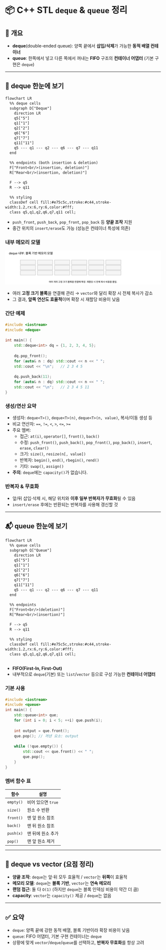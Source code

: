 
# 📦 C++ STL `deque` & `queue` 정리

## 🧩 개요

- **deque**(double-ended queue): 양쪽 끝에서 **삽입/삭제**가 가능한 **동적 배열 컨테이너**  
- **queue**: 한쪽에서 넣고 다른 쪽에서 꺼내는 **FIFO** 구조의 **컨테이너 어댑터** (기본 구현은 `deque`)

---

## 🧱 deque 한눈에 보기

```mermaid
flowchart LR
  %% deque cells
  subgraph D["Deque"]
    direction LR
    q5["5"]
    q1["1"]
    q2["2"]
    q6["6"]
    q7["7"]
    q11["11"]
    q5 --- q1 --- q2 --- q6 --- q7 --- q11
  end

  %% endpoints (both insertion & deletion)
  F["Front<br/>(insertion, deletion)"]
  R["Rear<br/>(insertion, deletion)"]

  F --> q5
  R --> q11

  %% styling
  classDef cell fill:#e75c5c,stroke:#c44,stroke-width:1.2,rx:6,ry:6,color:#fff;
  class q5,q1,q2,q6,q7,q11 cell;

```

- `push_front`, `push_back`, `pop_front`, `pop_back` 등 **양끝 조작** 지원
- 중간 위치의 `insert/erase`도 가능 (성능은 컨테이너 특성에 의존)

### 내부 메모리 모델
![Deque Blocks](/image/deque_blocks.svg)

- 여러 **고정 크기 블록**을 연결해 관리 → `vector`와 달리 확장 시 전체 복사가 감소
- 그 결과, **앞쪽 연산도 효율적**이며 확장 시 재할당 비용이 낮음

### 간단 예제
```cpp
#include <iostream>
#include <deque>

int main() {
    std::deque<int> dq = {1, 2, 3, 4, 5};

    dq.pop_front();
    for (auto& n : dq) std::cout << n << " ";
    std::cout << "\n";   // 2 3 4 5

    dq.push_back(11);
    for (auto& n : dq) std::cout << n << " ";
    std::cout << "\n";   // 2 3 4 5 11
}
```

### 생성/연산 요약
- 생성자: `deque<T>()`, `deque<T>(n)`, `deque<T>(n, value)`, 복사/이동 생성 등
- 비교 연산자: `==`, `!=`, `<`, `>`, `<=`, `>=`
- 주요 멤버:
  - 접근: `at(i)`, `operator[]`, `front()`, `back()`
  - 수정: `push_front()`, `push_back()`, `pop_front()`, `pop_back()`, `insert`, `erase`, `clear()`
  - 크기: `size()`, `resize(n[, value])`
  - 반복자: `begin()`, `end()`, `rbegin()`, `rend()`
  - 기타: `swap()`, `assign()`  
- **주의**: `deque`에는 `capacity()`가 없습니다.

### 반복자 & 무효화
- 앞/뒤 삽입·삭제 시, 해당 위치와 **이후 일부 반복자가 무효화**될 수 있음
- `insert/erase` 후에는 반환되는 반복자를 사용해 갱신할 것

---

## 📬 queue 한눈에 보기

```mermaid
flowchart LR
  %% queue cells
  subgraph Q["Queue"]
    direction LR
    q5["5"]
    q1["1"]
    q2["2"]
    q6["6"]
    q7["7"]
    q11["11"]
    q5 --- q1 --- q2 --- q6 --- q7 --- q11
  end

  %% endpoints
  F["Front<br/>(deletion)"]
  R["Rear<br/>(insertion)"]

  F --> q5
  R --> q11

  %% styling
  classDef cell fill:#e75c5c,stroke:#c44,stroke-width:1.2,rx:6,ry:6,color:#fff;
  class q5,q1,q2,q6,q7,q11 cell;


```

- **FIFO(First-In, First-Out)**  
- 내부적으로 `deque`(기본) 또는 `list`/`vector` 등으로 구성 가능한 **컨테이너 어댑터**

### 기본 사용
```cpp
#include <iostream>
#include <queue>
int main() {
    std::queue<int> que;
    for (int i = 0; i < 5; ++i) que.push(i);

    int output = que.front();
    que.pop(); // 꺼낸 요소: output

    while (!que.empty()) {
        std::cout << que.front() << " ";
        que.pop();
    }
}
```

### 멤버 함수 표
| 함수 | 설명 |
|---|---|
| `empty()` | 비어 있으면 `true` |
| `size()` | 원소 수 반환 |
| `front()` | 맨 앞 원소 참조 |
| `back()` | 맨 뒤 원소 참조 |
| `push(x)` | 맨 뒤에 원소 추가 |
| `pop()` | 맨 앞 원소 제거 |

---

## 🔎 deque vs vector (요점 정리)
- **양끝 조작**: `deque`는 앞·뒤 모두 효율적 / `vector`는 **뒤쪽**이 효율적
- **메모리 모델**: `deque`는 **블록 기반**, `vector`는 **연속 메모리**
- **랜덤 접근**: 둘 다 `O(1)` (하지만 `deque`는 블록 인덱싱 비용이 약간 더 큼)
- **capacity**: `vector`는 `capacity()` 제공 / `deque`는 없음

---

## ✅ 요약
- `deque`: 양쪽 끝에 강한 동적 배열, 블록 기반이라 확장 비용이 낮음
- `queue`: FIFO 어댑터, 기본 구현 컨테이너는 `deque`
- 상황에 맞게 `vector`/`deque`/`queue`를 선택하고, **반복자 무효화**를 항상 고려
